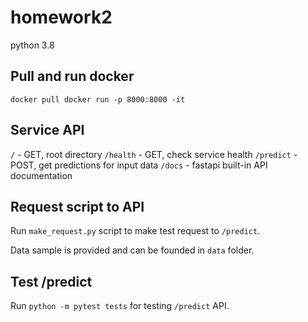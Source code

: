 homework2
============
python 3.8

Pull and run docker
------------
`
docker pull
docker run -p 8000:8000 -it
`

Service API
-----------
`/` - GET, root directory
`/health` - GET, check service health
`/predict` - POST, get predictions for input data
`/docs` - fastapi built-in API documentation

Request script to API
----------
Run `make_request.py` script to make test request to `/predict`.

Data sample is provided and can be founded in `data` folder.

Test /predict
-----------
Run `python -m pytest tests` for testing `/predict` API.
